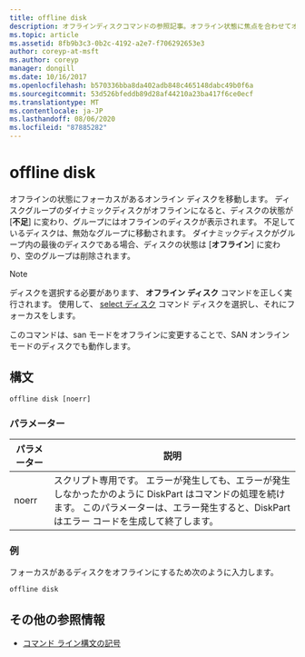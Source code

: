 ```yaml
---
title: offline disk
description: オフラインディスクコマンドの参照記事。オフライン状態に焦点を合わせてオンラインディスクを取得します。
ms.topic: article
ms.assetid: 8fb9b3c3-0b2c-4192-a2e7-f706292653e3
author: coreyp-at-msft
ms.author: coreyp
manager: dongill
ms.date: 10/16/2017
ms.openlocfilehash: b570336bba8da402adb848c465148dabc49b0f6a
ms.sourcegitcommit: 53d526bfeddb89d28af44210a23ba417f6ce0ecf
ms.translationtype: MT
ms.contentlocale: ja-JP
ms.lasthandoff: 08/06/2020
ms.locfileid: "87885282"
---
```

# <a name="offline-disk"></a>offline disk

オフラインの状態にフォーカスがあるオンライン ディスクを移動します。 ディスクグループのダイナミックディスクがオフラインになると、ディスクの状態が [**不足**] に変わり、グループにはオフラインのディスクが表示されます。 不足しているディスクは、無効なグループに移動されます。 ダイナミックディスクがグループ内の最後のディスクである場合、ディスクの状態は [**オフライン**] に変わり、空のグループは削除されます。

> [!NOTE]
> ディスクを選択する必要があります、 **オフライン ディスク** コマンドを正しく実行されます。 使用して、 [select ディスク](select-disk.md) コマンド ディスクを選択し、それにフォーカスをします。
>
> このコマンドは、san モードをオフラインに変更することで、SAN オンラインモードのディスクでも動作します。

## <a name="syntax"></a>構文

```
offline disk [noerr]
```

### <a name="parameters"></a>パラメーター

| パラメーター | 説明 |
| --------- | ----------- |
| noerr | スクリプト専用です。 エラーが発生しても、エラーが発生しなかったかのように DiskPart はコマンドの処理を続けます。 このパラメーターは、エラー発生すると、DiskPart はエラー コードを生成して終了します。 |

### <a name="examples"></a>例

フォーカスがあるディスクをオフラインにするため次のように入力します。

```
offline disk
```

## <a name="additional-references"></a>その他の参照情報

- [コマンド ライン構文の記号](command-line-syntax-key.md)
